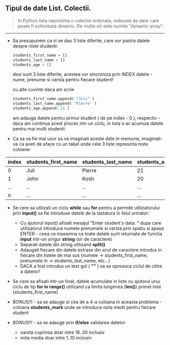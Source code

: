 ## Tipul de date List. Colectii.

> In Python lista reprezinta o colectie ordonata, indexata de date care poate fi schimbata dinamic. De multe ori este numita "dynamic array".


---

* Sa presupunem ca vi se dau 3 liste diferite, care vor pastra datele despre niste studenti:
    ```python
    students_first_name = []
    students_last_name = []
    students_age = []

    ```
    desi sunt 3 liste diferite, acestea vor sincroniza prin INDEX datele - nume, prenume si varsta pentru fiecare student!

    cu alte cuvinte daca am scrie
    ```python
    students_first_name.append( "Juli" )
    students_last_name.append( "Pierre" )
    students_age.append( 21 )

    ```

    am adauga datele pentru primul student ( de pe index - 0 ), respectiv - daca am continua acest proces intr-un ciclu, in lista s-ar acumula datele pentru mai multi studenti.

* Ca sa va fie mai usor sa va imaginati aceste date in memorie, imaginati-va ca aveti de aface cu un tabel unde cele 3 liste represinta niste coloane:

| index | students_first_name | students_last_name | students_age |
|-------|---------------------|--------------------|--------------|
|0|Juli|Pierre|21|
|1|John|Kosh|20|
|...|...|...|...|
|n|...|...|...|

* Se cere sa utilizati un ciclu **while** sau **for** pentru a permite utilizatorului prin **input()** sa fie introduse datele de la tastatura in felul urmator:
  - Cu ajutorul input() afisati mesajul "Enter student's data: "  dupa care utilizatorul introduce numele prenumele si varsta prin spatiu si apasa ENTER - ceea ce inseamna ca toate datele sunt returnate de functia **input** intr-un singur **string** (sir de caractere)
  - Separati datele din string utilizand **split()**
  - Adaugati fiecare din datele extrase din sirul de caractere introdus in fiecare din listele de mai sus (numele -> students_first_name, prenumele in -> students_last_name, etc...)
  - DACA a fost introdus un text gol ( **""** ) sa se opreasca ciclul de citire a datelor!

* Se cere sa afisati intr-un final, datele acumulate in liste cu ajutorul unui ciclu de tip **for in range()** utilizand ca limita lungimea (**len()**) primei liste (students_first_name)   
* BONUS!!! - sa se adauge si cea de a 4-a coloana in aceasta problema - coloana **students_mark** unde se introduce nota medii pentru fiecare student
* BONUS!!! - sa se adauge prin **if/else** validarea datelor:
  - varsta cuprinsa doar intre 18..30 inclusiv
  - nota media doar intre 1..10 inclusiv 